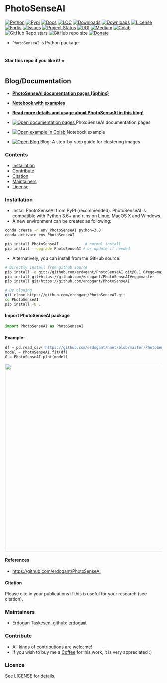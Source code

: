 # PhotoSenseAI

[![Python](https://img.shields.io/pypi/pyversions/PhotoSenseAI)](https://img.shields.io/pypi/pyversions/PhotoSenseAI)
[![Pypi](https://img.shields.io/pypi/v/PhotoSenseAI)](https://pypi.org/project/PhotoSenseAI/)
[![Docs](https://img.shields.io/badge/Sphinx-Docs-Green)](https://erdogant.github.io/PhotoSenseAI/)
[![LOC](https://sloc.xyz/github/erdogant/PhotoSenseAI/?category=code)](https://github.com/erdogant/PhotoSenseAI/)
[![Downloads](https://static.pepy.tech/personalized-badge/PhotoSenseAI?period=month&units=international_system&left_color=grey&right_color=brightgreen&left_text=PyPI%20downloads/month)](https://pepy.tech/project/PhotoSenseAI)
[![Downloads](https://static.pepy.tech/personalized-badge/PhotoSenseAI?period=total&units=international_system&left_color=grey&right_color=brightgreen&left_text=Downloads)](https://pepy.tech/project/PhotoSenseAI)
[![License](https://img.shields.io/badge/license-MIT-green.svg)](https://github.com/erdogant/PhotoSenseAI/blob/master/LICENSE)
[![Forks](https://img.shields.io/github/forks/erdogant/PhotoSenseAI.svg)](https://github.com/erdogant/PhotoSenseAI/network)
[![Issues](https://img.shields.io/github/issues/erdogant/PhotoSenseAI.svg)](https://github.com/erdogant/PhotoSenseAI/issues)
[![Project Status](http://www.repostatus.org/badges/latest/active.svg)](http://www.repostatus.org/#active)
[![DOI](https://zenodo.org/badge/228166657.svg)](https://zenodo.org/badge/latestdoi/228166657)
[![Medium](https://img.shields.io/badge/Medium-Blog-green)](https://towardsdatascience.com/what-are-PhotoSenseAI-loadings-and-biplots-9a7897f2e559)
[![Colab](https://colab.research.google.com/assets/colab-badge.svg?logo=github%20sponsors)](https://erdogant.github.io/PhotoSenseAI/pages/html/Documentation.html#colab-notebook)
![GitHub Repo stars](https://img.shields.io/github/stars/erdogant/PhotoSenseAI)
![GitHub repo size](https://img.shields.io/github/repo-size/erdogant/PhotoSenseAI)
[![Donate](https://img.shields.io/badge/Support%20this%20project-grey.svg?logo=github%20sponsors)](https://erdogant.github.io/PhotoSenseAI/pages/html/Documentation.html#)
<!---[![BuyMeCoffee](https://img.shields.io/badge/buymea-coffee-yellow.svg)](https://www.buymeacoffee.com/erdogant)-->
<!---[![Coffee](https://img.shields.io/badge/coffee-black-grey.svg)](https://erdogant.github.io/donate/?currency=USD&amount=5)-->





<!---[![BuyMeCoffee](https://img.shields.io/badge/buymea-coffee-yellow.svg)](https://www.buymeacoffee.com/erdogant)-->
<!---[![Coffee](https://img.shields.io/badge/coffee-black-grey.svg)](https://erdogant.github.io/donate/?currency=USD&amount=5)-->

* ``PhotoSenseAI`` is Python package

# 
**Star this repo if you like it! ⭐️**
#


## Blog/Documentation

* [**PhotoSenseAI documentation pages (Sphinx)**](https://erdogant.github.io/PhotoSenseAI/)
* [**Notebook with examples**](https://colab.research.google.com/github/erdogant/PhotoSenseAI/blob/master/notebooks/PhotoSenseAI.ipynb)
* [**Read more details and usage about PhotoSenseAI in this blog!**](https://towardsdatascience.com/PhotoSenseAI)

* <a href="https://erdogant.github.io/PhotoSenseAI/"> <img src="https://img.shields.io/badge/Sphinx-Docs-Green" alt="Open documentation pages"/> </a> PhotoSenseAI documentation pages 
* <a href="https://colab.research.google.com/github/erdogant/PhotoSenseAI/blob/master/notebooks/PhotoSenseAI.ipynb"> <img src="https://colab.research.google.com/assets/colab-badge.svg" alt="Open example In Colab"/> </a> Notebook example 
* <a href="https://towardsdatascience.com/a-step-by-step-guide-for-clustering-images-4b45f9906128"> <img src="https://img.shields.io/badge/Medium-Blog-blue" alt="Open Blog"/> </a> Blog: A step-by-step guide for clustering images 


### Contents
- [Installation](#-installation)
- [Contribute](#-contribute)
- [Citation](#-citation)
- [Maintainers](#-maintainers)
- [License](#-copyright)

### Installation
* Install PhotoSenseAI from PyPI (recommended). PhotoSenseAI is compatible with Python 3.6+ and runs on Linux, MacOS X and Windows. 
* A new environment can be created as following:

```bash
conda create -n env_PhotoSenseAI python=3.8
conda activate env_PhotoSenseAI
```

```bash
pip install PhotoSenseAI            # normal install
pip install --upgrade PhotoSenseAI # or update if needed
```

* Alternatively, you can install from the GitHub source:
```bash
# Directly install from github source
pip install -e git://github.com/erdogant/PhotoSenseAI.git@0.1.0#egg=master
pip install git+https://github.com/erdogant/PhotoSenseAI#egg=master
pip install git+https://github.com/erdogant/PhotoSenseAI

# By cloning
git clone https://github.com/erdogant/PhotoSenseAI.git
cd PhotoSenseAI
pip install -U .
```  

#### Import PhotoSenseAI package
```python
import PhotoSenseAI as PhotoSenseAI
```

#### Example:
```python
df = pd.read_csv('https://github.com/erdogant/hnet/blob/master/PhotoSenseAI/data/example_data.csv')
model = PhotoSenseAI.fit(df)
G = PhotoSenseAI.plot(model)
```
<p align="center">
  <img src="https://github.com/erdogant/PhotoSenseAI/blob/master/docs/figs/fig1.png" width="600" />
  
</p>


#### References
* https://github.com/erdogant/PhotoSenseAI

#### Citation
Please cite in your publications if this is useful for your research (see citation).
   
### Maintainers
* Erdogan Taskesen, github: [erdogant](https://github.com/erdogant)

### Contribute
* All kinds of contributions are welcome!
* If you wish to buy me a <a href="https://www.buymeacoffee.com/erdogant">Coffee</a> for this work, it is very appreciated :)

### Licence
See [LICENSE](LICENSE) for details.
